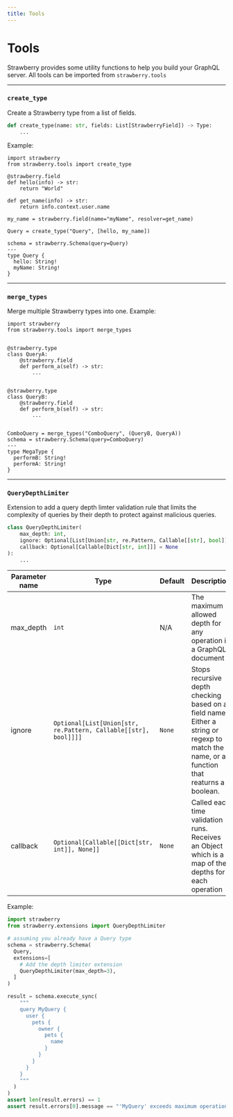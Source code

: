 ```yaml
---
title: Tools
---
```


# Tools

Strawberry provides some utility functions to help you build your GraphQL
server. All tools can be imported from `strawberry.tools`

---

### `create_type`

Create a Strawberry type from a list of fields.

```python
def create_type(name: str, fields: List[StrawberryField]) -> Type:
    ...
```

Example:

```python+schema
import strawberry
from strawberry.tools import create_type

@strawberry.field
def hello(info) -> str:
    return "World"

def get_name(info) -> str:
    return info.context.user.name

my_name = strawberry.field(name="myName", resolver=get_name)

Query = create_type("Query", [hello, my_name])

schema = strawberry.Schema(query=Query)
---
type Query {
  hello: String!
  myName: String!
}
```

---

### `merge_types`

Merge multiple Strawberry types into one. Example:

```python+schema
import strawberry
from strawberry.tools import merge_types


@strawberry.type
class QueryA:
    @strawberry.field
    def perform_a(self) -> str:
        ...


@strawberry.type
class QueryB:
    @strawberry.field
    def perform_b(self) -> str:
        ...


ComboQuery = merge_types("ComboQuery", (QueryB, QueryA))
schema = strawberry.Schema(query=ComboQuery)
---
type MegaType {
  performB: String!
  performA: String!
}
```

---

### `QueryDepthLimiter`

Extension to add a query depth limter validation rule that limits the complexity of queries by
their depth to protect against malicious queries.

```python
class QueryDepthLimiter(
    max_depth: int,
    ignore: Optional[List[Union[str, re.Pattern, Callable[[str], bool]]]] = None,
    callback: Optional[Callable[Dict[str, int]]] = None
):
    ...
```

| Parameter name | Type                                                            | Default | Description                                                                                                                               |
| -------------- | --------------------------------------------------------------- | ------- | ----------------------------------------------------------------------------------------------------------------------------------------- |
| max_depth      | `int`                                                           | N/A     | The maximum allowed depth for any operation in a GraphQL document                                                                         |
| ignore         | `Optional[List[Union[str, re.Pattern, Callable[[str], bool]]]]` | `None`  | Stops recursive depth checking based on a field name. Either a string or regexp to match the name, or a function that reaturns a boolean. |
| callback       | `Optional[Callable[[Dict[str, int]], None]]`                    | `None`  | Called each time validation runs. Receives an Object which is a map of the depths for each operation                                      |

Example:

```python
import strawberry
from strawberry.extensions import QueryDepthLimiter

# assuming you already have a Query type
schema = strawberry.Schema(
  Query,
  extensions=[
    # Add the depth limiter extension
    QueryDepthLimiter(max_depth=3),
  ]
)

result = schema.execute_sync(
    """
    query MyQuery {
      user {
        pets {
          owner {
            pets {
              name
            }
          }
        }
      }
    }
    """
  )
)
assert len(result.errors) == 1
assert result.errors[0].message == "'MyQuery' exceeds maximum operation depth of 3"
```
